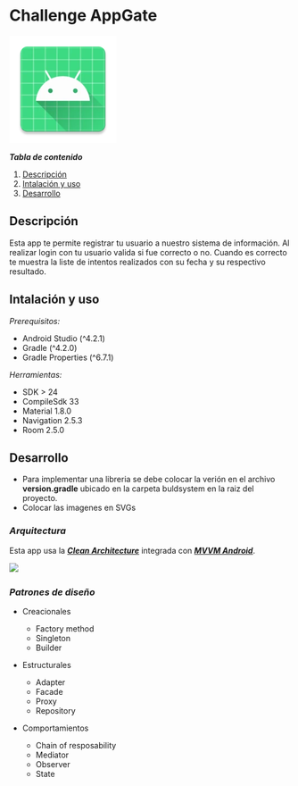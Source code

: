 # **Challenge AppGate**


![](app/src/main/res/mipmap-xxxhdpi/ic_launcher.webp)


***Tabla de contenido***

1. [Descripción](#descripción)
2. [Intalación y uso](#intalación-y-uso)
3. [Desarrollo](#desarrollo)

## **Descripción**

Esta app te permite registrar tu usuario a nuestro sistema de información. Al realizar login con tu usuario valida si fue correcto o no. Cuando es correcto te muestra la liste de intentos realizados con su fecha y su respectivo resultado.


## **Intalación y uso**

*Prerequisitos:*

- Android Studio (^4.2.1)
- Gradle (^4.2.0)
- Gradle Properties (^6.7.1)

*Herramientas:*

- SDK > 24
- CompileSdk 33
- Material 1.8.0
- Navigation 2.5.3
- Room 2.5.0


## **Desarrollo**

- Para implementar una libreria se debe colocar la verión en el archivo **version.gradle** ubicado en la carpeta buldsystem en la raiz del proyecto.
- Colocar las imagenes en SVGs


### *Arquitectura*

Esta app usa la [***Clean Architecture***](https://developer.android.com/topic/architecture?hl=es-419#recommended-app-arch) integrada con [***MVVM Android***](https://www.journaldev.com/20292/android-mvvm-design-pattern).

![](https://media.geeksforgeeks.org/wp-content/uploads/20201002215007/MVVMSchema.png)

### *Patrones de diseño*

- Creacionales
    - Factory method
    - Singleton
    - Builder

- Estructurales
    - Adapter
    - Facade
    - Proxy
    - Repository

- Comportamientos
    - Chain of resposability
    - Mediator
    - Observer
    - State
